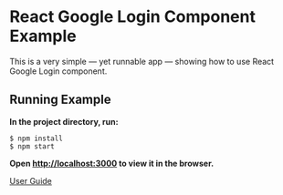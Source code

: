 React Google Login Component Example
==============================

This is a very simple — yet runnable app — showing how to use React Google Login component.

## Running Example

**In the project directory, run:**
```
$ npm install
$ npm start
```
**Open [http://localhost:3000](http://localhost:3000) to view it in the browser.**

[User Guide](http://localhost:3000)